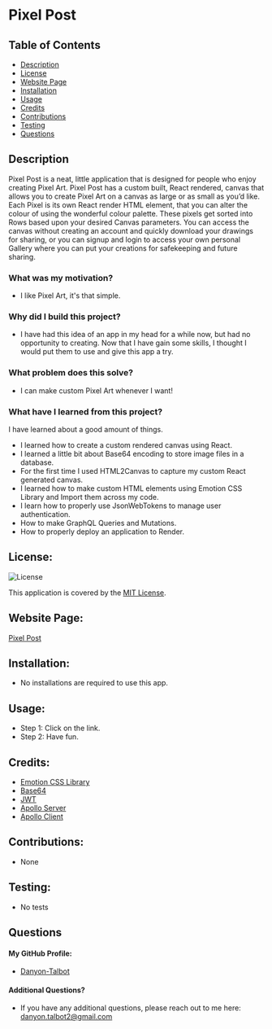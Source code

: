 # Pixel Post

## Table of Contents
- [Description](#description)
- [License](#license)
- [Website Page](#website-page)
- [Installation](#installation)
- [Usage](#usage)
- [Credits](#credits)
- [Contributions](#contributions)
- [Testing](#testing)
- [Questions](#questions)

## Description

Pixel Post is a neat, little application that is designed for people who enjoy creating Pixel Art. Pixel Post has a custom built, React rendered, canvas that allows you to create Pixel Art on a canvas as large or as small as you’d like. Each Pixel is its own React render HTML element, that you can alter the colour of using the wonderful colour palette. These pixels get sorted into Rows based upon your desired Canvas parameters. You can access the canvas without creating an account and quickly download your drawings for sharing, or you can signup and login to access your own personal Gallery where you can put your creations for safekeeping and future sharing.


### What was my motivation?

* I like Pixel Art, it's that simple.

### Why did I build this project?

* I have had this idea of an app in my head for a while now, but had no opportunity to creating. Now that I have gain some skills, I thought I would put them to use and give this app a try.

### What problem does this solve?

* I can make custom Pixel Art whenever I want!

### What have I learned from this project?

I have learned about a good amount of things.
* I learned how to create a custom rendered canvas using React. 
* I learned a little bit about Base64 encoding to store image files in a database.
* For the first time I used HTML2Canvas to capture my custom React generated canvas.
* I learned how to make custom HTML elements using Emotion CSS Library and Import them across my code.
* I learn how to properly use JsonWebTokens to manage user authentication.
* How to make GraphQL Queries and Mutations.
* How to properly deploy an application to Render.

## License:

![License](https://img.shields.io/badge/License-MIT-yellow.svg)

This application is covered by the [MIT License](https://opensource.org/licenses/MIT).

## Website Page:

[Pixel Post](https://pixel-post.onrender.com/login)

## Installation:

* No installations are required to use this app.

## Usage:

* Step 1: Click on the link.
* Step 2: Have fun.

## Credits:

* [Emotion CSS Library](https://emotion.sh/docs/introduction)
* [Base64](https://developer.mozilla.org/en-US/docs/Glossary/Base64)
* [JWT](https://www.npmjs.com/package/jsonwebtoken)
* [Apollo Server](https://www.apollographql.com/docs/apollo-server/)
* [Apollo Client](https://www.apollographql.com/docs/react/get-started/)

## Contributions:

* None

## Testing:

* No tests

## Questions

#### My GitHub Profile:
* [Danyon-Talbot](https://github.com/Danyon-Talbot)

#### Additional Questions?

* If you have any additional questions, please reach out to me here: danyon.talbot2@gmail.com


